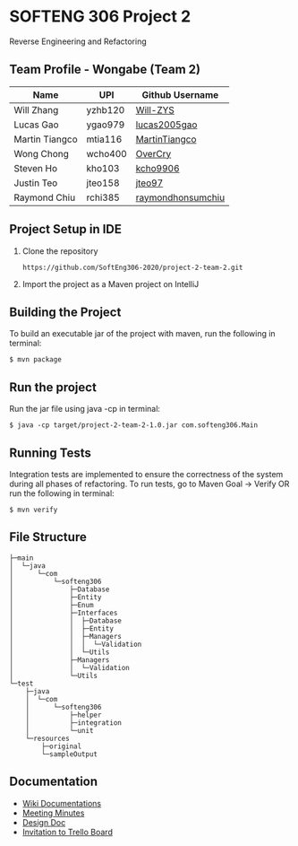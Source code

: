 # SOFTENG 306 Project 2
Reverse Engineering and Refactoring

## Team Profile - Wongabe (Team 2)
| Name                | UPI     | Github Username                                           |
| ------------------- | ------- | --------------------------------------------------------- |
| Will Zhang          | yzhb120 | [Will-ZYS](https://github.com/Will-ZYS)                   |
| Lucas Gao           | ygao979 | [lucas2005gao](https://github.com/lucas2005gao)           |
| Martin Tiangco      | mtia116 | [MartinTiangco](https://github.com/MartinTiangco)         |
| Wong Chong          | wcho400 | [OverCry](https://github.com/OverCry)                     |
| Steven Ho           | kho103  | [kcho9906](https://github.com/kcho9906)                   |
| Justin Teo          | jteo158 | [jteo97](https://github.com/jteo97)                       |
| Raymond Chiu        | rchi385 | [raymondhonsumchiu](https://github.com/raymondhonsumchiu) |


## Project Setup in IDE
1. Clone the repository
    ```
    https://github.com/SoftEng306-2020/project-2-team-2.git
    ```
2. Import the project as a Maven project on IntelliJ

## Building the Project
To build an executable jar of the project with maven, run the following in terminal:
```
$ mvn package
```

## Run the project
Run the jar file using java -cp in terminal:
```
$ java -cp target/project-2-team-2-1.0.jar com.softeng306.Main
```

## Running Tests
Integration tests are implemented to ensure the correctness of the system during all phases of refactoring.
To run tests, go to Maven Goal -> Verify OR run the following in terminal:
```
$ mvn verify
```

## File Structure
```
├─main
│  └─java
│      └─com
│          └─softeng306
│              ├─Database
│              ├─Entity
│              ├─Enum
│              ├─Interfaces
│              │  ├─Database
│              │  ├─Entity
│              │  ├─Managers
│              │  │  └─Validation
│              │  └─Utils
│              ├─Managers
│              │  └─Validation
│              └─Utils
└─test
    ├─java
    │  └─com
    │      └─softeng306
    │          ├─helper
    │          ├─integration
    │          └─unit
    └─resources
        ├─original
        └─sampleOutput
```
## Documentation
* [Wiki Documentations](https://github.com/SoftEng306-2020/project-2-team-2/wiki)
* [Meeting Minutes](https://github.com/SoftEng306-2020/project-2-team-2/wiki/Meeting-Minutes)
* [Design Doc](https://github.com/SoftEng306-2020/project-2-team-2/wiki/Design-Doc)
* [Invitation to Trello Board](https://trello.com/invite/b/mJbtsBOH/e2abe57d891760611833252265457c85/project-2)

